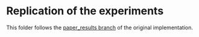 # Replication of the experiments

This folder follows the [paper_results branch](https://github.com/aspuru-guzik-group/GA/tree/paper_results) of the original implementation. 
